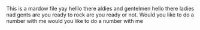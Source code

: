 This is a mardow file 
yay 
helllo there aldies and gentelmen hello there ladies nad gents are you ready to rock are you ready or not.
Would you like to do a number with me would you like to do a number with me